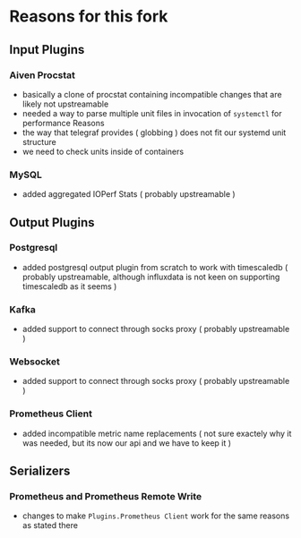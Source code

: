 # Reasons for this fork

## Input Plugins

### Aiven Procstat

* basically a clone of procstat containing incompatible changes that are likely not upstreamable
* needed a way to parse multiple unit files in invocation of `systemctl` for performance Reasons
* the way that telegraf provides ( globbing ) does not fit our systemd unit structure
* we need to check units inside of containers

### MySQL

* added aggregated IOPerf Stats ( probably upstreamable )

## Output Plugins

### Postgresql

* added postgresql output plugin from scratch to work with timescaledb ( probably upstreamable, although influxdata is not keen on supporting timescaledb as it seems )

### Kafka

* added support to connect through socks proxy ( probably upstreamable )

### Websocket

* added support to connect through socks proxy ( probably upstreamable )

### Prometheus Client

* added incompatible metric name replacements ( not sure exactely why it was needed, but its now our api and we have to keep it )

## Serializers

### Prometheus and Prometheus Remote Write

* changes to make `Plugins.Prometheus Client` work for the same reasons as stated there

